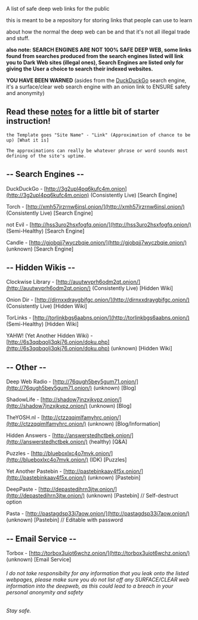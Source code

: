 A list of safe deep web links for the public 

this is meant to be a repository for storing links that people can use to learn

about how the normal the deep web can be and that it's not all illegal trade and stuff.


**also note: SEARCH ENGINES ARE NOT 100% SAFE DEEP WEB, some links found from searches produced from the search engines listed will link you to Dark Web sites (illegal ones), Search Engines are listed only for giving the User a choice to search their indexed websites.**

**YOU HAVE BEEN WARNED** (asides from the [DuckDuckGo](http://3g2upl4pq6kufc4m.onion) search engine, it's a surface/clear web search engine with an onion link to ENSURE safety and anonymity)

## Read these [notes](/deepweblinks/notes) for a little bit of starter instruction!

```
the Template goes "Site Name" - "Link" (Approximation of chance to be up) [What it is]

The approximations can really be whatever phrase or word sounds most defining of the site's uptime.
```

## -- Search Engines --

DuckDuckGo - [http://3g2upl4pq6kufc4m.onion](http://3g2upl4pq6kufc4m.onion)  (Consistently Live) [Search Engine]

Torch - [http://xmh57jrzrnw6insl.onion/](http://xmh57jrzrnw6insl.onion/)  (Consistently Live) [Search Engine]

not Evil - [http://hss3uro2hsxfogfq.onion/](http://hss3uro2hsxfogfq.onion/)    (Semi-Healthy) [Search Engine]

Candle - [http://gjobqjj7wyczbqie.onion/](http://gjobqjj7wyczbqie.onion/) (unknown) [Search Engine]
 
## -- Hidden Wikis --

Clockwise Library - [http://auutwvprh6odm2qt.onion/](http://auutwvprh6odm2qt.onion/)  (Consistently Live) [Hidden Wiki]

Onion Dir - [http://dirnxxdraygbifgc.onion/](http://dirnxxdraygbifgc.onion/)  (Consistently Live) [Hidden Wiki]

TorLinks - [http://torlinkbgs6aabns.onion/](http://torlinkbgs6aabns.onion/)    (Semi-Healthy) [Hidden Wiki]

YAHW! (Yet Another Hidden Wiki) - [http://6s3qqbqolj3qkj76.onion/doku.php](http://6s3qqbqolj3qkj76.onion/doku.php)  (unknown) [Hidden Wiki]
 
## -- Other --

Deep Web Radio - [http://76qugh5bey5gum71.onion/](http://76qugh5bey5gum71.onion/)  (unknown) [Blog]

ShadowLife - [http://shadow7jnzxjkvpz.onion/](http://shadow7jnzxjkvpz.onion/) (unknown) [Blog]

TheYOSH.nl - [http://ctzzqqimlfamyhrc.onion/](http://ctzzqqimlfamyhrc.onion/) (unknown) [Blog/Information]

Hidden Answers - [http://answerstedhctbek.onion/](http://answerstedhctbek.onion/) (healthy) [Q&A]

Puzzles - [http://blueboxlxc4o7mvk.onion/](http://blueboxlxc4o7mvk.onion/) (IDK) [Puzzles]

Yet Another Pastebin - [http://pastebinkaav4f5x.onion/](http://pastebinkaav4f5x.onion/) (unknown) [Pastebin]

DeepPaste - [http://depastedihrn3jtw.onion/](http://depastedihrn3jtw.onion/) (unknown) [Pastebin] // Self-destruct option

Pasta - [http://pastagdsp33j7aow.onion/](http://pastagdsp33j7aow.onion/) (unknown) [Pastebin] // Editable with password
 
## -- Email Service --

Torbox - [http://torbox3uiot6wchz.onion/](http://torbox3uiot6wchz.onion/)  (unknown) [Email Service]

###### *I do not take responsibilty for any information that you leak onto the listed webpages, please make sure you do not list off any SURFACE/CLEAR web information into the deepweb, as this could lead to a breach in your personal anonymity and safety*

###### *Stay safe.*
